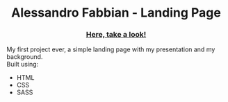 <h1 align="center">Alessandro Fabbian - Landing Page</h1>
<h3 align="center" ><a href="https://dalfabbio.github.io/">Here, take a look!</a></h3>
My first project ever, a simple landing page with my presentation and my background. <br>
Built using:
<ul>

<li>HTML</li>
<li>CSS</li>
<li>SASS</li>
</ul>

